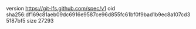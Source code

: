 version https://git-lfs.github.com/spec/v1
oid sha256:df169c81aeb09dc6916e9587ce96d855fc61bf0f9bad1b9ec8a107cd35187bf5
size 27293
